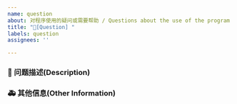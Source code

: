 ```yaml
---
name: question
about: 对程序使用的疑问或需要帮助 / Questions about the use of the program or need help
title: "🧐[Question] "
labels: question 
assignees: ''

---
```


### 🧐 问题描述(Description)

<!--
详细地描述需求，让大家都能理解
-->

### 🚑 其他信息(Other Information)

<!--
如截图等其他信息可以贴在这里
-->
